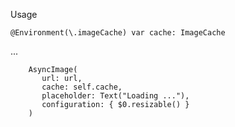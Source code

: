 Usage

    @Environment(\.imageCache) var cache: ImageCache

...

        AsyncImage(
           url: url,
           cache: self.cache,
           placeholder: Text("Loading ..."),
           configuration: { $0.resizable() }
        )

